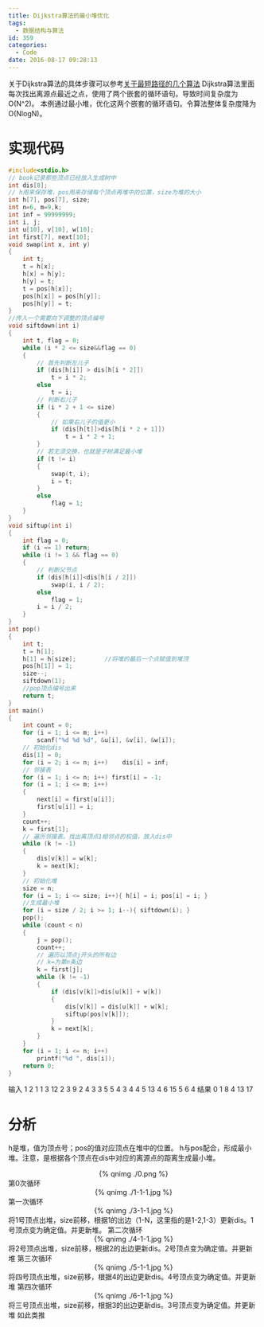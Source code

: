```yaml
---
title: Dijkstra算法的最小堆优化
tags:
  - 数据结构与算法
id: 359
categories:
  - Code
date: 2016-08-17 09:28:13
---
```

关于Dijkstra算法的具体步骤可以参考[关于最短路径的几个算法](http://blog.vincentzhong.cn/index.php/archives/328)
Dijkstra算法里面每次找出离源点最近之点，使用了两个嵌套的循环语句。导致时间复杂度为O(N^2)。
本例通过最小堆，优化这两个嵌套的循环语句。令算法整体复杂度降为O(NlogN)。
# 实现代码
```cpp
#include<stdio.h>
// book记录那些顶点已经放入生成树中
int dis[8];
// h用来保存堆，pos用来存储每个顶点再堆中的位置，size为堆的大小
int h[7], pos[7], size;
int n=6, m=9,k;
int inf = 99999999;
int i, j;
int u[10], v[10], w[10];
int first[7], next[10];
void swap(int x, int y)
{
    int t;
    t = h[x];
    h[x] = h[y];
    h[y] = t;
    t = pos[h[x]];
    pos[h[x]] = pos[h[y]];
    pos[h[y]] = t;
}
//传入一个需要向下调整的顶点编号
void siftdown(int i)
{
    int t, flag = 0;
    while (i * 2 <= size&&flag == 0)
    {
        // 首先判断左儿子
        if (dis[h[i]] > dis[h[i * 2]])
            t = i * 2;
        else
            t = i;
        // 判断右儿子
        if (i * 2 + 1 <= size)
        {
            // 如果右儿子的值更小
            if (dis[h[t]]>dis[h[i * 2 + 1]])
                t = i * 2 + 1;
        }
        // 若无须交换，也就是子树满足最小堆
        if (t != i)
        {
            swap(t, i);
            i = t;
        }
        else
            flag = 1;
    }
}
void siftup(int i)
{
    int flag = 0;
    if (i == 1) return;
    while (i != 1 && flag == 0)
    {
        // 判断父节点
        if (dis[h[i]]<dis[h[i / 2]])
            swap(i, i / 2);
        else
            flag = 1;
        i = i / 2;
    }
}
int pop()
{
    int t;
    t = h[1];
    h[1] = h[size];        //将堆的最后一个点赋值到堆顶
    pos[h[1]] = 1;
    size--;
    siftdown(1);
    //pop顶点编号出来
    return t;
}
int main()
{
    int count = 0;
    for (i = 1; i <= m; i++)
        scanf("%d %d %d", &u[i], &v[i], &w[i]);
    // 初始化dis
    dis[1] = 0;
    for (i = 2; i <= n; i++)    dis[i] = inf;
    // 邻接表
    for (i = 1; i <= n; i++) first[i] = -1;
    for (i = 1; i <= m; i++)
    {
        next[i] = first[u[i]];
        first[u[i]] = i;
    }
    count++;
    k = first[1];
    // 遍历邻接表。找出离顶点1相邻点的权值，放入dis中
    while (k != -1)
    {
        dis[v[k]] = w[k];
        k = next[k];
    }
    // 初始化堆
    size = n;
    for (i = 1; i <= size; i++){ h[i] = i; pos[i] = i; }
    //生成最小堆
    for (i = size / 2; i >= 1; i--){ siftdown(i); }
    pop();
    while (count < n)
    {
        j = pop();
        count++;
        // 遍历以顶点j开头的所有边
        // k=为第n条边
        k = first[j];
        while (k != -1)
        {
            if (dis[v[k]]>dis[u[k]] + w[k])
            {
                dis[v[k]] = dis[u[k]] + w[k];
                siftup(pos[v[k]]);
            }
            k = next[k];
        }
    }
    for (i = 1; i <= n; i++)
        printf("%d ", dis[i]);
    return 0;
}
```
输入
1 2 1
1 3 12
2 3 9
2 4 3
3 5 5
4 3 4
4 5 13
4 6 15
5 6 4
结果
0 1 8 4 13 17
# 分析
h是堆，值为顶点号；pos的值对应顶点在堆中的位置。
h与pos配合，形成最小堆。注意，是根据各个顶点在dis中对应的离源点的距离生成最小堆。
<div align=center>
{% qnimg ./0.png %}
</div>
第0次循环
<div align=center>
{% qnimg ./1-1-1.jpg %}
</div>
第一次循环
<div align=center>
{% qnimg ./3-1-1.jpg %}
</div>
将1号顶点出堆，size前移，根据1的出边（1-N，这里指的是1-2,1-3）更新dis。1号顶点变为确定值。并更新堆。
第二次循环
<div align=center>
{% qnimg ./4-1-1.jpg %}
</div>
将2号顶点出堆，size前移，根据2的出边更新dis。2号顶点变为确定值。并更新堆
第三次循环
<div align=center>
{% qnimg ./5-1-1.jpg %}
</div>
将四号顶点出堆，size前移，根据4的出边更新dis。4号顶点变为确定值。并更新堆
第四次循环
<div align=center>
{% qnimg ./6-1-1.jpg %}
</div>
将三号顶点出堆，size前移，根据3的出边更新dis。3号顶点变为确定值。并更新堆
如此类推